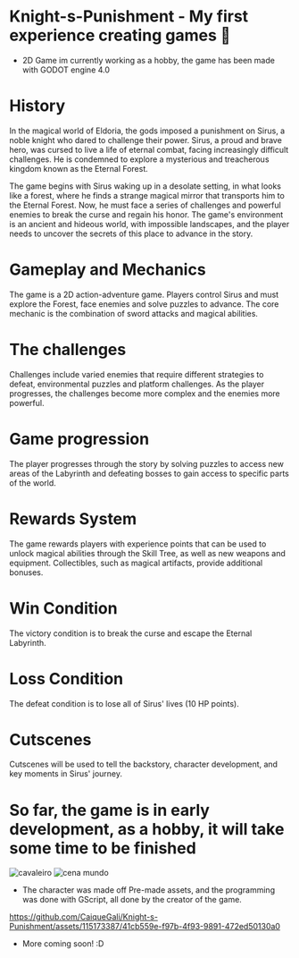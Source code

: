 # Knight-s-Punishment - My first experience creating games 👾

- 2D Game im currently working as a hobby, the game has been made with GODOT engine 4.0

# History
In the magical world of Eldoria, the gods imposed a punishment on Sirus, a noble knight who dared to challenge their power. Sirus, a proud and brave hero, was cursed to live a life of eternal combat, facing increasingly difficult challenges. He is condemned to explore a mysterious and treacherous kingdom known as the Eternal Forest.

The game begins with Sirus waking up in a desolate setting, in what looks like a forest, where he finds a strange magical mirror that transports him to the Eternal Forest. Now, he must face a series of challenges and powerful enemies to break the curse and regain his honor. The game's environment is an ancient and hideous world, with impossible landscapes, and the player needs to uncover the secrets of this place to advance in the story.

# Gameplay and Mechanics
The game is a 2D action-adventure game. Players control Sirus and must explore the Forest, face enemies and solve puzzles to advance. The core mechanic is the combination of sword attacks and magical abilities.

# The challenges
Challenges include varied enemies that require different strategies to defeat, environmental puzzles and platform challenges. As the player progresses, the challenges become more complex and the enemies more powerful.

# Game progression
The player progresses through the story by solving puzzles to access new areas of the Labyrinth and defeating bosses to gain access to specific parts of the world.

# Rewards System
The game rewards players with experience points that can be used to unlock magical abilities through the Skill Tree, as well as new weapons and equipment. Collectibles, such as magical artifacts, provide additional bonuses.

# Win Condition
The victory condition is to break the curse and escape the Eternal Labyrinth.
# Loss Condition
The defeat condition is to lose all of Sirus' lives (10 HP points).

# Cutscenes
Cutscenes will be used to tell the backstory, character development, and key moments in Sirus' journey.

# So far, the game is in early development, as a hobby, it will take some time to be finished
![cavaleiro](https://github.com/CaiqueGali/Knight-s-Punishment/assets/115173387/5012d79e-45a0-4ebe-8fa9-95bd3ed4fc58)
![cena mundo](https://github.com/CaiqueGali/Knight-s-Punishment/assets/115173387/d34c086c-1d82-4241-9732-cf207b3fdade)

- The character was made off Pre-made assets, and the programming was done with GScript, all done by the creator of the game.

https://github.com/CaiqueGali/Knight-s-Punishment/assets/115173387/41cb559e-f97b-4f93-9891-472ed50130a0

- More coming soon! :D


